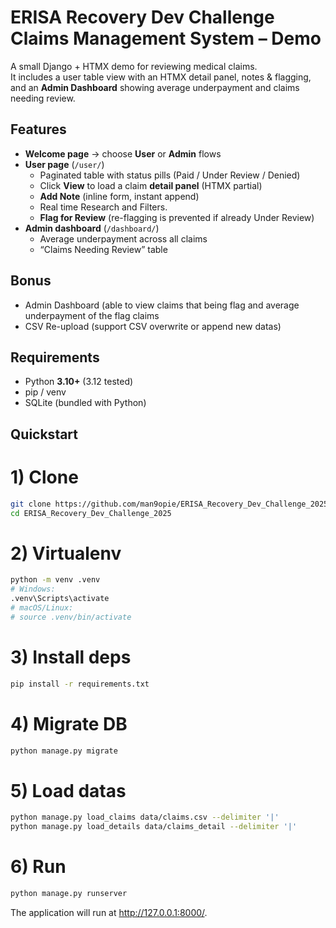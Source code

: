 # ERISA Recovery Dev Challenge<br/>Claims Management System – Demo



A small Django + HTMX demo for reviewing medical claims.  
It includes a user table view with an HTMX detail panel, notes & flagging, and an **Admin Dashboard** showing average underpayment and claims needing review.

## Features

- **Welcome page** → choose **User** or **Admin** flows
- **User page** (`/user/`)
  - Paginated table with status pills (Paid / Under Review / Denied)
  - Click **View** to load a claim **detail panel** (HTMX partial)
  - **Add Note** (inline form, instant append)
  - Real time Research and Filters.
  - **Flag for Review** (re-flagging is prevented if already Under Review)
- **Admin dashboard** (`/dashboard/`)
  - Average underpayment across all claims
  - “Claims Needing Review” table 

## Bonus
- Admin Dashboard (able to view claims that being flag and average underpayment of the flag claims
- CSV Re-upload (support CSV overwrite or append new datas)

## Requirements
- Python **3.10+** (3.12 tested)
- pip / venv
- SQLite (bundled with Python)

## Quickstart

# 1) Clone
```bash
git clone https://github.com/man9opie/ERISA_Recovery_Dev_Challenge_2025.git
cd ERISA_Recovery_Dev_Challenge_2025
```
# 2) Virtualenv
```bash
python -m venv .venv
# Windows:
.venv\Scripts\activate
# macOS/Linux:
# source .venv/bin/activate
```

# 3) Install deps
```bash
pip install -r requirements.txt
```
# 4) Migrate DB
```bash
python manage.py migrate
```
# 5) Load datas
```bash
python manage.py load_claims data/claims.csv --delimiter '|'
python manage.py load_details data/claims_detail --delimiter '|' 
```
# 6) Run
```bash
python manage.py runserver
```
The application will run at http://127.0.0.1:8000/.
